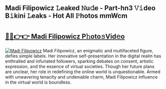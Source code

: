 ## Madi Filipowicz 𝙻eaked 𝙽u𝚍e - Part-hn3 𝚅𝚒deo B𝚒kini 𝙻eaks - Hot All 𝙿hotos mmWcm

# <h2><a href="http://ld3xsyp.urlbe.top/?page=Madi+Filipowicz">🔗🔗👉👉 Madi Filipowicz P𝚑oto𝚜Vid𝚎o</a></h2>

[![Madi Filipowicz](https://i.imgur.com/eBuTRDB.gif)](http://ld3xsyp.urlbe.top/?page=Madi+Filipowicz)
Madi Filipowicz, an enigmatic and multifaceted figure, defies simple labels. Her innovative self-presentation in the digital realm has enthralled and infuriated followers, sparking debates on consent, artistic expression, and the essence of virtual societies. Though her future plans are unclear, her role in redefining the online world is unquestionable. Armed with unwavering tenacity and undeniable charm, Madi Filipowicz influence in the virtual world is boundless.
